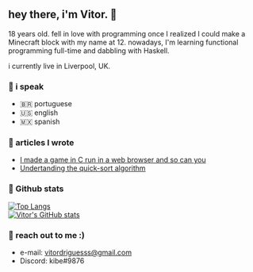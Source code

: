 ## hey there, i'm Vitor. 👋

18 years old. fell in love with programming once I realized I could make a Minecraft block with my name at 12. nowadays, I'm learning functional programming full-time and dabbling with Haskell.

i currently live in Liverpool, UK.

### :loudspeaker: i speak
- :brazil: portuguese
- :us: english
- :mexico: spanish

### :closed_book: articles I wrote
- [I made a game in C run in a web browser and so can you](https://medium.com/swlh/i-made-a-game-in-c-run-in-a-web-browser-and-so-can-you-2911b9fe2368?sk=b839987dd50740634c898d90d7673bc7)
- [Undertanding the quick-sort algorithm](https://dev.to/kibebr/understanding-the-quick-sort-algorithm-1aah)

### :stars: Github stats

[![Top Langs](https://github-readme-stats.vercel.app/api/top-langs/?username=kibebr&hide=html)](https://github.com/anuraghazra/github-readme-stats)
<br>
[![Vitor's GitHub stats](https://github-readme-stats.vercel.app/api?username=kibebr)](https://github.com/anuraghazra/github-readme-stats)

### :iphone: reach out to me :)
- e-mail: vitordriguesss@gmail.com
- Discord: kibe#9876
